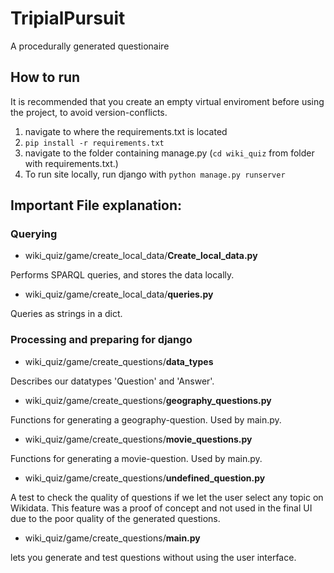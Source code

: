 # TripialPursuit
A procedurally generated questionaire

## How to run
It is recommended that you create an empty virtual enviroment before using the project, to avoid version-conflicts.

1. navigate to where the requirements.txt is located
2. ```pip install -r requirements.txt```
3. navigate to the folder containing manage.py (```cd wiki_quiz``` from folder with requirements.txt.)
4. To run site locally, run django with ```python manage.py runserver```

## Important File explanation:
### Querying
- wiki_quiz/game/create_local_data/**Create_local_data.py**

Performs SPARQL queries, and stores the data locally.

- wiki_quiz/game/create_local_data/**queries.py**

Queries as strings in a dict.

### Processing and preparing for django
- wiki_quiz/game/create_questions/**data_types**

Describes our datatypes 'Question' and 'Answer'.

- wiki_quiz/game/create_questions/**geography_questions.py**

Functions for generating a geography-question. Used by main.py.

- wiki_quiz/game/create_questions/**movie_questions.py**

Functions for generating a movie-question. Used by main.py.

- wiki_quiz/game/create_questions/**undefined_question.py**

A test to check the quality of questions if we let the user select any topic on Wikidata. This feature was a proof of concept and not used in the final UI due to the poor quality of the generated questions. 

- wiki_quiz/game/create_questions/**main.py**

lets you generate and test questions without using the user interface.